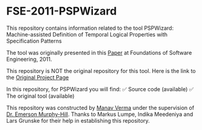 # FSE-2011-PSPWizard


This repository contains information related to the tool PSPWizard: Machine-assisted Definition of Temporal Logical Properties with Specification Patterns


The tool was originally presented in this [Paper](http://dl.acm.org/citation.cfm?doid=2025113.2025193) at Foundations of Software Engineering, 2011.


This repository is NOT the original repository for this tool.
Here is the link to the [Original Project Page](http://www.ict.swin.edu.au/personal/mlumpe/PSPWizard/index.html)


In this repository, for PSPWizard you will find:
:white_check_mark: Source code (available)
:white_check_mark: The original tool (available)


This repository was constructed by [Manav Verma](https://github.com/mverma4) under the supervision of [Dr. Emerson Murphy-Hill](https://github.com/CaptainEmerson). Thanks to Markus Lumpe, Indika Meedeniya and Lars Grunske for their help in establishing this repository.

